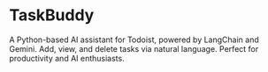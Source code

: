 # TaskBuddy
A Python-based AI assistant for Todoist, powered by LangChain and Gemini. Add, view, and delete tasks via natural language. Perfect for productivity and AI enthusiasts.
